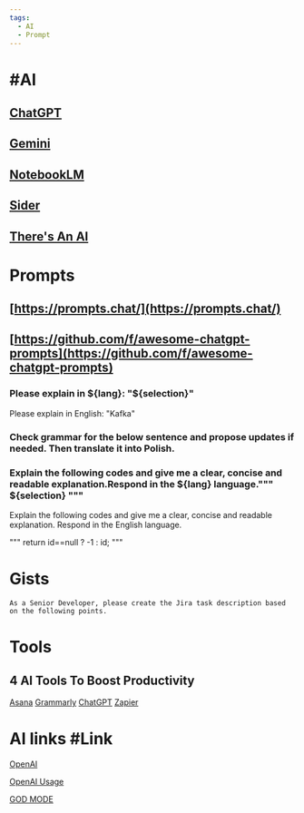 ```yaml
---
tags:
  - AI
  - Prompt
---
```


# #AI 

## [ChatGPT](https://chat.openai.com/)

## [Gemini](https://gemini.google.com/)

## [NotebookLM](https://notebooklm.google/)

## [Sider](https://chromewebstore.google.com/detail/sider-pasek-chatgpt-+-vis/difoiogjjojoaoomphldepapgpbgkhkb)

## [There's An AI](https://theresanai.com/)

# Prompts

## [https://prompts.chat/](https://prompts.chat/)

## [https://github.com/f/awesome-chatgpt-prompts](https://github.com/f/awesome-chatgpt-prompts)

### Please explain in ${lang}: "${selection}"
Please explain in English: "Kafka"

### Check grammar for the below sentence and propose updates if needed. Then translate it into Polish.

### Explain the following codes and give me a clear, concise and readable explanation.Respond in the ${lang} language.""" ${selection} """
Explain the following codes and give me a clear, concise and readable explanation. Respond in the English language.

"""
return id==null ? -1 : id;
"""

# Gists

```
As a Senior Developer, please create the Jira task description based on the following points.
```

# Tools

## 4 AI Tools To Boost Productivity
[Asana](https://asana.com/)
[Grammarly](https://grammarly.com/)
[ChatGPT](https://chatgpt.com/)
[Zapier](https://zapier.com/app/home)

# AI links #Link

[OpenAI](https://openai.com/)

[OpenAI Usage](https://platform.openai.com/account/usage)

[GOD MODE](https://godmode.space/)
